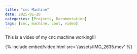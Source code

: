 ```yaml
---
title: "cnc Machine"
date: 2025-01-20
categories: [Projects, Documentation]
tags: [cnc, machine, cool, video]
---
```

This is a video of my cnc machine working!!!

{% include embed/video.html src='/assets/IMG_2635.mov' %}
